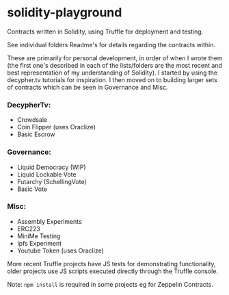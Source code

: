 # solidity-playground

Contracts written in Solidity, using Truffle for deployment and testing. 

See individual folders Readme's for details regarding the contracts within.

These are primarily for personal development, in order of when I wrote them (the first one's described in each of the lists/folders are the most recent and best representation of my understanding of Solidity). I started by using the decypher.tv tutorials for inspiration. I then moved on to building larger sets of contracts which can be seen in Governance and Misc.

### DecypherTv:
- Crowdsale
- Coin Flipper (uses Oraclize)
- Basic Escrow

### Governance:
- Liquid Democracy (WIP)
- Liquid Lockable Vote
- Futarchy (SchellingVote)
- Basic Vote

### Misc:
- Assembly Experiments
- ERC223
- MiniMe Testing
- Ipfs Experiment 
- Youtube Token (uses Oraclize)

More recent Truffle projects have JS tests for demonstrating functionality, older projects use JS scripts executed directly through the Truffle console.

Note: <code>npm install</code> is required in some projects eg for Zeppelin Contracts.
